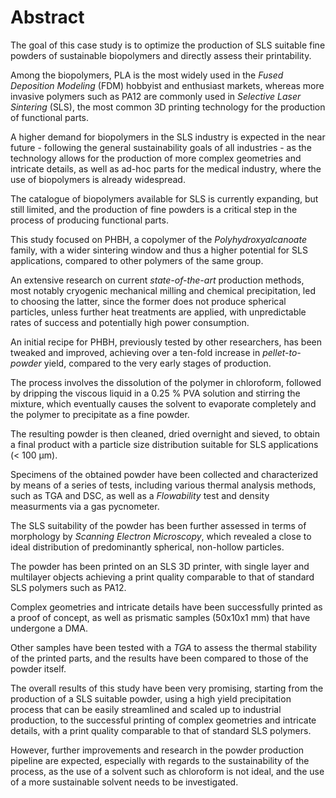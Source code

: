 # Abstract

The goal of this case study is to optimize the production of SLS suitable
fine powders of sustainable biopolymers and directly assess their printability.


Among the biopolymers, PLA is the most widely used in the *Fused Deposition Modeling* (FDM) hobbyist and enthusiast markets, whereas more invasive polymers such as PA12 are commonly used in
*Selective Laser Sintering* (SLS), the most common 3D printing technology for the production of functional parts.

A higher demand for biopolymers in the SLS industry is expected in the near future - following the general sustainability goals of all industries - as the technology allows for the production of more complex geometries and intricate details, as well as ad-hoc parts for the medical industry, where the use of biopolymers is already widespread.

The catalogue of biopolymers available for SLS is currently expanding, but still limited, and the production of fine powders is a critical step in the process of producing functional parts.

This study focused on PHBH, a copolymer of the *Polyhydroxyalcanoate* family, with a wider sintering window and thus a higher potential for SLS applications, compared to other polymers of the same group.


An extensive research on current *state-of-the-art* production methods, most notably cryogenic mechanical milling and chemical precipitation, led to choosing the latter, since the former does not produce spherical particles, unless further heat treatments are applied, with unpredictable rates of success and potentially high power consumption.


An initial recipe for PHBH, previously tested by other researchers, has been tweaked and improved, achieving over a ten-fold increase in *pellet-to-powder* yield, compared to the very early stages of production.

The process involves the dissolution of the polymer in chloroform, followed by dripping the viscous liquid in a 0.25 % PVA solution and stirring the mixture, which eventually causes the solvent to evaporate completely and the polymer to precipitate as a fine powder.

The resulting powder is then cleaned, dried overnight and sieved, to obtain a final product with a particle size distribution suitable for SLS applications (< 100 μm).


Specimens of the obtained powder have been collected and characterized by means of a series of tests, including various thermal analysis methods, such as TGA and DSC, as well as a *Flowability* test and density measurments via a gas pycnometer.

The SLS suitability of the powder has been further assessed in terms of morphology by *Scanning Electron Microscopy*, which revealed a close to ideal distribution of predominantly spherical, non-hollow particles. 

The powder has been printed on an SLS 3D printer, with single layer and multilayer objects achieving a print quality comparable to that of standard SLS polymers such as PA12.

Complex geometries and intricate details have been successfully printed as a proof of concept, as well as prismatic samples (50x10x1 mm) that have undergone a DMA.

Other samples have been tested with a *TGA* to assess the thermal stability of the printed parts, and the results have been compared to those of the powder itself. 

The overall results of this study have been very promising, starting from the production of a SLS suitable powder, using a high yield precipitation process that can be easily streamlined and scaled up to industrial production, to the successful printing of complex geometries and intricate details, with a print quality comparable to that of standard SLS polymers. 

However, further improvements and research in the powder production pipeline are expected, especially with regards to the sustainability of the process, as the use of a solvent such as chloroform is not ideal, and the use of a more sustainable solvent needs to be investigated.



